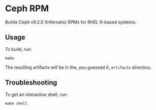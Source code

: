 # Ceph RPM

Builds Ceph v9.2.0 (Infernalis) RPMs for RHEL 6-based systems.

## Usage

To build, run:

    make

The resulting artifacts will be in the, you guessed it, `artifacts` directory.

## Troubleshooting

To get an interactive shell, run:

    make shell
